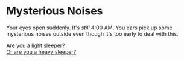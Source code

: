 # Mysterious Noises
Your eyes open suddenly. It's _still_ 4:00 AM. You ears pick up some mysterious noises outside even though it's too early to deal with this.

[Are you a light sleeper?](curiosity.md)  
[Or are you a heavy sleeper?](zzz.md)